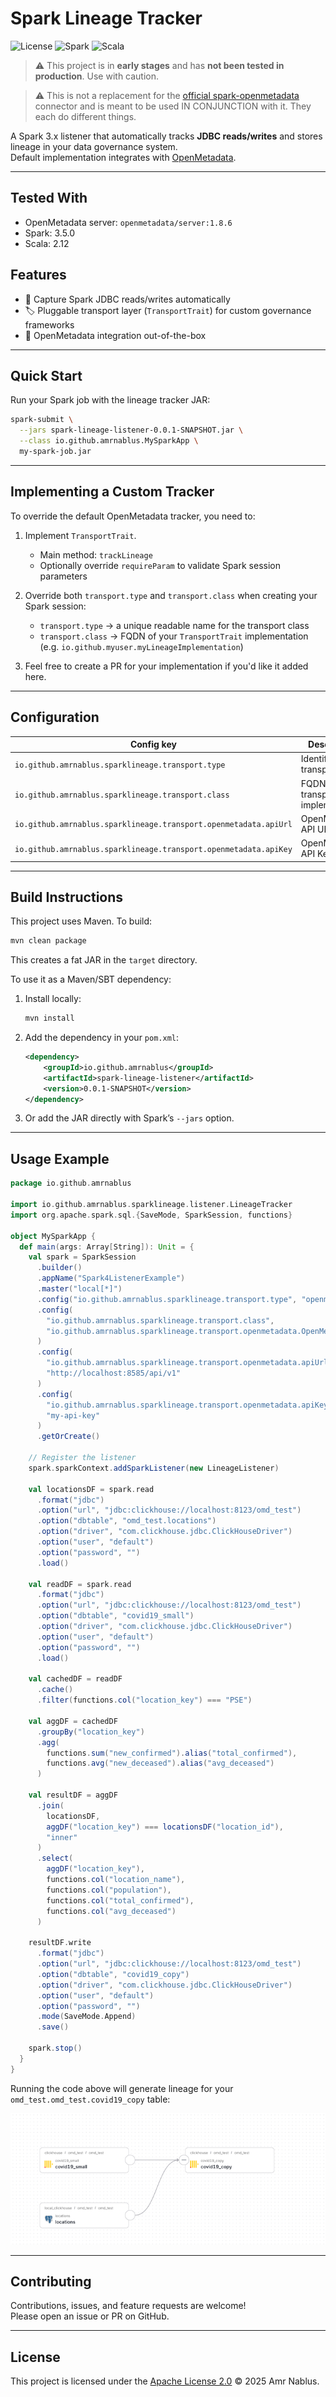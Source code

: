 # Spark Lineage Tracker

![License](https://img.shields.io/github/license/amrnablus/spark-lineage-tracker)
![Spark](https://img.shields.io/badge/spark-3.5.0-blue)
![Scala](https://img.shields.io/badge/scala-2.12-red)

> ⚠️ This project is in **early stages** and has **not been tested in production**. Use with caution.

> ⚠️ This is not a replacement for the [official spark-openmetadata](https://docs.open-metadata.org/latest/connectors/ingestion/lineage/spark-lineage) connector and is meant to be used IN CONJUNCTION with it. They each do different things.

A Spark 3.x listener that automatically tracks **JDBC reads/writes** and stores lineage in your data governance system.  
Default implementation integrates with [OpenMetadata](https://open-metadata.org/).

---
## Tested With

- OpenMetadata server: `openmetadata/server:1.8.6`
- Spark: 3.5.0
- Scala: 2.12

## Features
- 📡 Capture Spark JDBC reads/writes automatically
- 🏷️ Pluggable transport layer (`TransportTrait`) for custom governance frameworks
- 🔌 OpenMetadata integration out-of-the-box

---

## Quick Start

Run your Spark job with the lineage tracker JAR:

```bash
spark-submit \
  --jars spark-lineage-listener-0.0.1-SNAPSHOT.jar \
  --class io.github.amrnablus.MySparkApp \
  my-spark-job.jar
```

---

## Implementing a Custom Tracker

To override the default OpenMetadata tracker, you need to:

1. Implement `TransportTrait`.
    - Main method: `trackLineage`
    - Optionally override `requireParam` to validate Spark session parameters

2. Override both `transport.type` and `transport.class` when creating your Spark session:
    - `transport.type` → a unique readable name for the transport class
    - `transport.class` → FQDN of your `TransportTrait` implementation (e.g. `io.github.myuser.myLineageImplementation`)

3. Feel free to create a PR for your implementation if you'd like it added here.

---

## Configuration

| Config key | Description | Example |
|------------|-------------|---------|
| `io.github.amrnablus.sparklineage.transport.type` | Identifier for transport | `openmetadata` |
| `io.github.amrnablus.sparklineage.transport.class` | FQDN of your transport implementation | `io.github.amrnablus.sparklineage.transport.openmetadata.OpenMetadataLineageClient` |
| `io.github.amrnablus.sparklineage.transport.openmetadata.apiUrl` | OpenMetadata API URL | `http://localhost:8585/api/v1` |
| `io.github.amrnablus.sparklineage.transport.openmetadata.apiKey` | OpenMetadata API Key | `my-api-key` |

---

## Build Instructions

This project uses Maven. To build:

```bash
mvn clean package
```

This creates a fat JAR in the `target` directory.

To use it as a Maven/SBT dependency:

1. Install locally:
   ```bash
   mvn install
   ```
2. Add the dependency in your `pom.xml`:
   ```xml
   <dependency>
       <groupId>io.github.amrnablus</groupId>
       <artifactId>spark-lineage-listener</artifactId>
       <version>0.0.1-SNAPSHOT</version>
   </dependency>
   ```
3. Or add the JAR directly with Spark’s `--jars` option.

---

## Usage Example

```scala
package io.github.amrnablus

import io.github.amrnablus.sparklineage.listener.LineageTracker
import org.apache.spark.sql.{SaveMode, SparkSession, functions}

object MySparkApp {
  def main(args: Array[String]): Unit = {
    val spark = SparkSession
      .builder()
      .appName("Spark4ListenerExample")
      .master("local[*]")
      .config("io.github.amrnablus.sparklineage.transport.type", "openmetadata")
      .config(
        "io.github.amrnablus.sparklineage.transport.class",
        "io.github.amrnablus.sparklineage.transport.openmetadata.OpenMetadataLineageClient"
      )
      .config(
        "io.github.amrnablus.sparklineage.transport.openmetadata.apiUrl",
        "http://localhost:8585/api/v1"
      )
      .config(
        "io.github.amrnablus.sparklineage.transport.openmetadata.apiKey",
        "my-api-key"
      )
      .getOrCreate()

    // Register the listener
    spark.sparkContext.addSparkListener(new LineageListener)

    val locationsDF = spark.read
      .format("jdbc")
      .option("url", "jdbc:clickhouse://localhost:8123/omd_test")
      .option("dbtable", "omd_test.locations")
      .option("driver", "com.clickhouse.jdbc.ClickHouseDriver")
      .option("user", "default")
      .option("password", "")
      .load()

    val readDF = spark.read
      .format("jdbc")
      .option("url", "jdbc:clickhouse://localhost:8123/omd_test")
      .option("dbtable", "covid19_small")
      .option("driver", "com.clickhouse.jdbc.ClickHouseDriver")
      .option("user", "default")
      .option("password", "")
      .load()

    val cachedDF = readDF
      .cache()
      .filter(functions.col("location_key") === "PSE")

    val aggDF = cachedDF
      .groupBy("location_key")
      .agg(
        functions.sum("new_confirmed").alias("total_confirmed"),
        functions.avg("new_deceased").alias("avg_deceased")
      )

    val resultDF = aggDF
      .join(
        locationsDF,
        aggDF("location_key") === locationsDF("location_id"),
        "inner"
      )
      .select(
        aggDF("location_key"),
        functions.col("location_name"),
        functions.col("population"),
        functions.col("total_confirmed"),
        functions.col("avg_deceased")
      )

    resultDF.write
      .format("jdbc")
      .option("url", "jdbc:clickhouse://localhost:8123/omd_test")
      .option("dbtable", "covid19_copy")
      .option("driver", "com.clickhouse.jdbc.ClickHouseDriver")
      .option("user", "default")
      .option("password", "")
      .mode(SaveMode.Append)
      .save()

    spark.stop()
  }
}
```

Running the code above will generate lineage for your `omd_test.omd_test.covid19_copy` table:

![img.png](img.png)

---

## Contributing

Contributions, issues, and feature requests are welcome!  
Please open an issue or PR on GitHub.

---

## License

This project is licensed under the [Apache License 2.0](LICENSE) © 2025 Amr Nablus.
